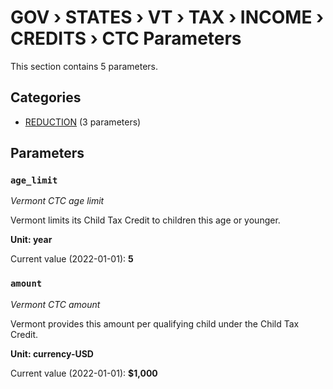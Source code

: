 # GOV › STATES › VT › TAX › INCOME › CREDITS › CTC Parameters

This section contains 5 parameters.

## Categories

- [REDUCTION](reduction/index.md) (3 parameters)

## Parameters

### `age_limit`
*Vermont CTC age limit*

Vermont limits its Child Tax Credit to children this age or younger.

**Unit: year**

Current value (2022-01-01): **5**


### `amount`
*Vermont CTC amount*

Vermont provides this amount per qualifying child under the Child Tax Credit.

**Unit: currency-USD**

Current value (2022-01-01): **$1,000**

